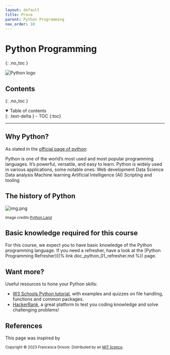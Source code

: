 ```yaml
---
layout: default
title: Prova
parent: Python Programming
nav_order: 10
---
```


# Python Programming
{: .no_toc }

![Python logo](https://www.python.org/static/community_logos/python-logo-master-v3-TM-flattened.png)

## Contents
{: .no_toc }

<details open markdown="block">
  <summary>
    Table of contents
  </summary>
  {: .text-delta }
- TOC
{:toc}
</details>

---


## Why Python?

As stated in the [official page of python](https://www.python.org/doc/essays/blurb/):

Python is one of the world’s most used and most popular programming languages. It’s powerful, versatile, and easy to 
learn. Python is widely used in various applications, some notable ones:
Web development
Data Science
Data analysis
Machine learning
Artificial Intelligence (AI)
Scripting and tooling

## The history of Python

![img.png](https://python.land/wp-content/uploads/2020/12/python-timeline-600x712.jpg)

<sub>Image credits [Python.Land](https://python.land/)</sub>

## Basic knowledge required for this course

For this course, we expect you to have basic knowledge of the Python programming language. If you need a refresher, 
have a look at the [Python Programming Refresher]({% link doc_python_01_refresher.md %}) page.

## Want more?

Useful resources to hone your Python skills:
* [W3 Schools Python tutorial](https://www.w3schools.com/python/default.asp), with examples and quizzes on file handling, functions and common packages.
* [HackerRank](https://www.hackerrank.com/dashboard), a great platform to test you coding knowledge and solve challenging problems!


## References

This page was inspired by 




<sub>Copyright &copy; 2023 Francesca Grisoni. Distributed by an [MIT licence](../../LICENSE).</sub>